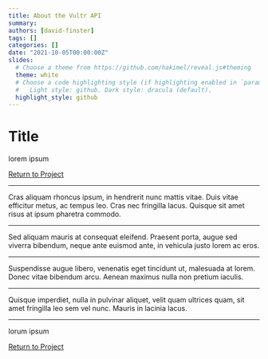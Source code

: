 ```yaml
---
title: About the Vultr API
summary: 
authors: [david-finster]
tags: []
categories: []
date: "2021-10-05T00:00:00Z"
slides:
  # Choose a theme from https://github.com/hakimel/reveal.js#theming
  theme: white
  # Choose a code highlighting style (if highlighting enabled in `params.toml`)
  #   Light style: github. Dark style: dracula (default).
  highlight_style: github
---
```


# Title 

lorem ipsum

[Return to Project](/project/mdtk/)

---

Cras aliquam rhoncus ipsum, in hendrerit nunc mattis vitae. Duis vitae efficitur metus, ac tempus leo. Cras nec fringilla lacus. Quisque sit amet risus at ipsum pharetra commodo. 

--- 

Sed aliquam mauris at consequat eleifend. Praesent porta, augue sed viverra bibendum, neque ante euismod ante, in vehicula justo lorem ac eros. 

--- 

Suspendisse augue libero, venenatis eget tincidunt ut, malesuada at lorem. Donec vitae bibendum arcu. Aenean maximus nulla non pretium iaculis. 

--- 

Quisque imperdiet, nulla in pulvinar aliquet, velit quam ultrices quam, sit amet fringilla leo sem vel nunc. Mauris in lacinia lacus.

---

lorum ipsum

[Return to Project](/project/mdtk/)
